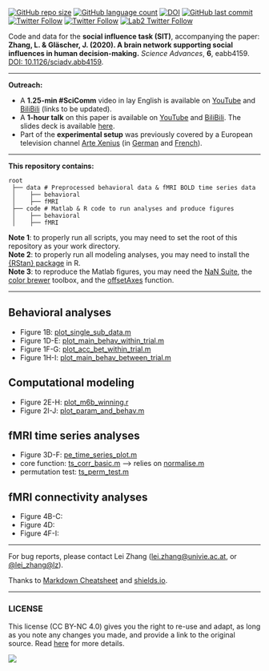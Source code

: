 [![GitHub repo size](https://img.shields.io/github/repo-size/lei-zhang/SIT?color=brightgreen&logo=github)](https://github.com/lei-zhang/SIT)
[![GitHub language count](https://img.shields.io/github/languages/count/lei-zhang/SIT?color=brightgreen&logo=github)](https://github.com/lei-zhang/SIT)
[![DOI](https://img.shields.io/badge/DOI-10.1126%2Fsciadv.abb4159-informational)](https://advances.sciencemag.org/content/6/34/eabb4159)
[![GitHub last commit](https://img.shields.io/github/last-commit/lei-zhang/SIT?color=orange&logo=github)](https://github.com/lei-zhang/SIT)<br />
[![Twitter Follow](https://img.shields.io/twitter/follow/lei_zhang_lz?label=%40lei_zhang_lz)](https://twitter.com/lei_zhang_lz)
[![Twitter Follow](https://img.shields.io/twitter/follow/SysNeuroHamburg?label=%40SysNeuroHamburg)](https://twitter.com/SysNeuroHamburg)
[![Lab2 Twitter Follow](https://img.shields.io/twitter/follow/ScanUnit?label=%40ScanUnit)](https://twitter.com/ScanUnit)

Code and data for the **social influence task (SIT)**, accompanying the paper: <br />
**Zhang, L. & Gläscher, J. (2020). A brain network supporting social influences in human decision-making.** *Science Advances*, **6**, eabb4159. <br />
[DOI: 10.1126/sciadv.abb4159](https://advances.sciencemag.org/content/6/34/eabb4159).
___

**Outreach:**
* A **1.25-min #SciComm** video in lay English is available on [YouTube]() and [BiliBili]() (links to be updated).
* A **1-hour talk** on this paper is available on [YouTube](https://youtu.be/PQe9bv07Qmc) and [BiliBili](https://www.bilibili.com/video/BV15K411n7eN/). The slides deck is available [here](presentation_zhang_gläscher_2020.pdf).
* Part of the **experimental setup** was previously covered by a European television channel [Arte Xenius](https://www.arte.tv/en/videos/RC-014038/xenius/) (in [German](https://www.youtube.com/watch?v=xWvLVdg3CeE#t=05m04s) and [French](https://www.youtube.com/watch?v=M-VEvlWEMJc#t=05m43s)).
___

**This repository contains:**
```
root
 ├── data # Preprocessed behavioral data & fMRI BOLD time series data
 │    ├── behavioral
 │    ├── fMRI
 ├── code # Matlab & R code to run analyses and produce figures
 │    ├── behavioral
 │    ├── fMRI
```

**Note 1**: to properly run all scripts, you may need to set the root of this repository as your work directory. <br />
**Note 2**: to properly run all modeling analyses, you may need to install the [{RStan} package](https://mc-stan.org/users/interfaces/rstan.html) in R. <br />
**Note 3**: to reproduce the Matlab figures, you may need the [NaN Suite](https://www.mathworks.com/matlabcentral/fileexchange/6837-nan-suite), the [color brewer](https://www.mathworks.com/matlabcentral/fileexchange/34087-cbrewer-colorbrewer-schemes-for-matlab) toolbox, and the [offsetAxes](https://github.com/anne-urai/Tools/blob/master/plotting/offsetAxes.m) function. 
___

## Behavioral analyses
* Figure 1B: [plot_single_sub_data.m](code/behavioral/plot_single_sub_data.m)
* Figure 1D-E: [plot_main_behav_within_trial.m](code/behavioral/plot_main_behav_within_trial.m)
* Figure 1F-G: [plot_acc_bet_within_trial.m](code/behavioral/plot_acc_bet_within_trial.m)
* Figure 1H-I: [plot_main_behav_between_trial.m](code/behavioral/plot_main_behav_between_trial.m)

## Computational modeling
* Figure 2E-H: [plot_m6b_winning.r](code/behavioral/plot_m6b_winning.r)
* Figure 2I-J: [plot_param_and_behav.m](code/behavioral/plot_param_and_behav.m)

## fMRI time series analyses
* Figure 3D-F: [pe_time_series_plot.m](code/fMRI/pe_time_series_plot.m)
* core function: [ts_corr_basic.m](code/fMRI/ts_corr_basic.m) --> relies on [normalise.m](code/normalise.m)
* permutation test: [ts_perm_test.m](code/fMRI/ts_perm_test.m)

## fMRI connectivity analyses
* Figure 4B-C:
* Figure 4D:
* Figure 4F-I:

___

For bug reports, please contact Lei Zhang ([lei.zhang@univie.ac.at](mailto:lei.zhang@univie.ac.at), or [@lei_zhang@lz](https://twitter.com/lei_zhang_lz)).

Thanks to [Markdown Cheatsheet](https://github.com/adam-p/markdown-here/wiki/Markdown-Cheatsheet) and [shields.io](https://shields.io/).

___

### LICENSE

This license (CC BY-NC 4.0) gives you the right to re-use and adapt, as long as you note any changes you made, and provide a link to the original source. Read [here](https://creativecommons.org/licenses/by-nc/4.0/) for more details. 

![](https://upload.wikimedia.org/wikipedia/commons/9/99/Cc-by-nc_icon.svg)
